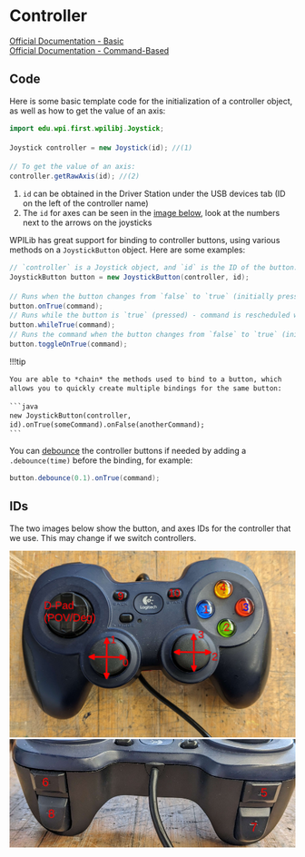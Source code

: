 # Controller
[Official Documentation - Basic](https://docs.wpilib.org/en/stable/docs/software/basic-programming/joystick.html)  
[Official Documentation - Command-Based](https://docs.wpilib.org/en/stable/docs/software/commandbased/binding-commands-to-triggers.html)

## Code
Here is some basic template code for the initialization of a controller object, as well as how to get the value of an axis:

```java
import edu.wpi.first.wpilibj.Joystick;

Joystick controller = new Joystick(id); //(1)

// To get the value of an axis:
controller.getRawAxis(id); //(2)
```

1. `id` can be obtained in the Driver Station under the USB devices tab (ID on the left of the controller name)
2. The `id` for axes can be seen in the [image below](#ids), look at the numbers next to the arrows on the joysticks

WPILib has great support for binding to controller buttons, using various methods on a `JoystickButton` object. Here are some examples:

```java
// `controller` is a Joystick object, and `id` is the ID of the button.
JoystickButton button = new JoystickButton(controller, id);

// Runs when the button changes from `false` to `true` (initially pressed) - command is scheduled once
button.onTrue(command);
// Runs while the button is `true` (pressed) - command is rescheduled whenever it ends, until the button is no longer pressed
button.whileTrue(command);
// Runs the command when the button changes from `false` to `true` (initially pressed), and cancels it when the button changes from `false` to `true` again (repressed)
button.toggleOnTrue(command);
```

!!!tip

    You are able to *chain* the methods used to bind to a button, which allows you to quickly create multiple bindings for the same button:

    ```java
    new JoystickButton(controller, id).onTrue(someCommand).onFalse(anotherCommand);
    ```

You can [debounce](https://en.wiktionary.org/wiki/debounce) the controller buttons if needed by adding a `.debounce(time)` before the binding, for example:
```java
button.debounce(0.1).onTrue(command);
```

## IDs
The two images below show the button, and axes IDs for the controller that we use. This may change if we switch controllers.

![Image Containing Button IDs](assets/controller_ids.png)
![Image Containing Trigger IDs](assets/controller_trigger_ids.jpg)
